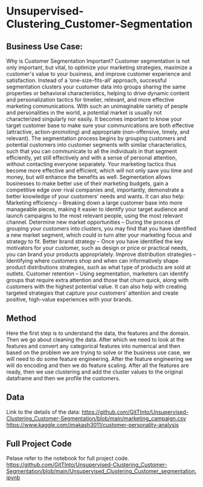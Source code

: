 # Unsupervised-Clustering_Customer-Segmentation

## Business Use Case:

Why is Customer Segmentation Important? Customer segmentation is not only important, but vital, to optimize your marketing strategies, maximize a customer's value to your business, and improve customer experience and satisfaction.
Instead of a ‘one-size-fits-all’ approach, successful segmentation clusters your customer data into groups sharing the same properties or behavioral characteristics, helping to drive dynamic content and personalization tactics for timelier, relevant, and more effective marketing communications. With such an unimaginable variety of people and personalities in the world, a potential market is usually not characterized singularly nor easily. It becomes important to know your target customer base to make sure your communications are both effective (attractive, action-promoting) and appropriate (non-offensive, timely, and relevant). The segmentation process begins by grouping customers and potential customers into customer segments with similar characteristics, such that you can communicate to all the individuals in that segment efficiently, yet still effectively and with a sense of personal attention, without contacting everyone separately. Your marketing tactics thus become more effective and efficient, which will not only save you time and money, but will enhance the benefits as well.
Segmentation allows businesses to make better use of their marketing budgets, gain a competitive edge over rival companies and, importantly, demonstrate a better knowledge of your customers’ needs and wants. It can also help:
Marketing efficiency – Breaking down a large customer base into more manageable pieces, making it easier to identify your target audience and launch campaigns to the most relevant people, using the most relevant channel.
Determine new market opportunities – During the process of grouping your customers into clusters, you may find that you have identified a new market segment, which could in turn alter your marketing focus and strategy to fit.
Better brand strategy – Once you have identified the key motivators for your customer, such as design or price or practical needs, you can brand your products appropriately.
Improve distribution strategies – Identifying where customers shop and when can informatively shape product distributions strategies, such as what type of products are sold at outlets.
Customer retention – Using segmentation, marketers can identify groups that require extra attention and those that churn quick, along with customers with the highest potential value. It can also help with creating targeted strategies that capture your customers’ attention and create positive, high-value experiences with your brands. 


## Method
	
Here the first step is to understand the data, the features and the domain. Then we go about cleaning the data. After which we need to look at the features and convert any categorical features into numerical and then based on the problem we are trying to solve or the business use case, we will need to do some feature engineering. After the feature engineering we will do encoding and then we do feature scaling. After all the features are ready, then we use clustering and add the cluster values to the original dataframe and then we profile the customers.


## Data

Link to the details of the data: 
https://github.com/GitTInto/Unsupervised-Clustering_Customer-Segmentation/blob/main/marketing_campaign.csv
https://www.kaggle.com/imakash3011/customer-personality-analysis

## Full Project Code

Pelase refer to the notebook for full project code.
https://github.com/GitTInto/Unsupervised-Clustering_Customer-Segmentation/blob/main/Unsupervised_Clustering_Customer_segmentation.ipynb
